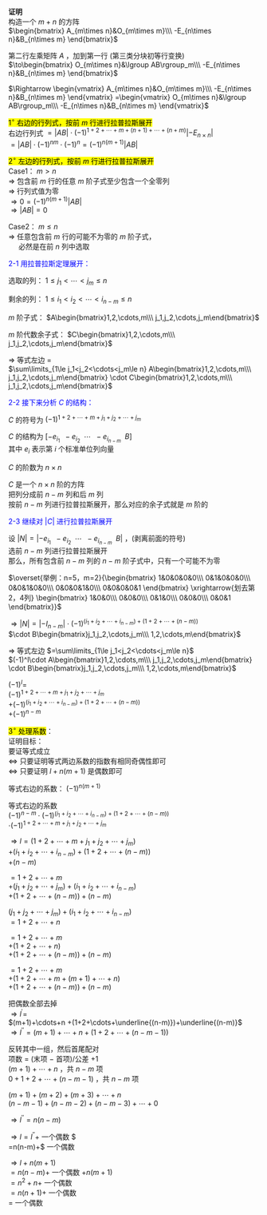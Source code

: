 **证明**  
构造一个 $m+n$ 的方阵  
 $\begin{bmatrix}  
A_{m\times n}&O_{m\times m}\\\   
-E_{n\times n}&B_{n\times m}  
\end{bmatrix}$   
  
第二行左乘矩阵 $A$ ，加到第一行 (第三类分块初等行变换)  
 $\to\begin{bmatrix}  
O_{m\times n}&\lgroup AB\rgroup_m\\\   
-E_{n\times n}&B_{n\times m}  
\end{bmatrix}$   
  
 $\Rightarrow  
\begin{vmatrix}  
A_{m\times n}&O_{m\times m}\\\   
-E_{n\times n}&B_{n\times m}  
\end{vmatrix}  
=\begin{vmatrix}  
O_{m\times n}&\lgroup AB\rgroup_m\\\   
-E_{n\times n}&B_{n\times m}  
\end{vmatrix}$   
  
<mark> $1^\circ$  右边的行列式，按前 $m$ 行进行拉普拉斯展开</mark>  
右边行列式 $=|AB|\cdot(-1)^{1+2+\cdots+m+(n+1)+\cdots+(n+m)}|-E_{n\times n}|$   
 $=|AB|\cdot(-1)^{nm}\cdot(-1)^n  
=(-1)^{n(m+1)}|AB|$   
  
<mark> $2^\circ$  左边的行列式，按前 $m$ 行进行拉普拉斯展开</mark>  
Case1：  $m>n$   
 $\Rightarrow$ 包含前 $m$ 行的任意 $m$ 阶子式至少包含一个全零列  
 $\Rightarrow$ 行列式值为零  
 $\Rightarrow0=(-1)^{n(m+1)}|AB|$   
 $\Rightarrow|AB|=0$   
  
Case2：  $m\leq n$   
 $\Rightarrow$ 任意包含前 $m$ 行的可能不为零的 $m$ 阶子式，  
 $\quad$ 必然是在前 $n$ 列中选取  
  
<font color=blue>2-1 用拉普拉斯定理展开：</font>  
  
选取的列： $1\le j_1<\cdots<j_m\le n$   
  
剩余的列： $1\le i_1<i_2<\cdots<i_{n-m}\le n$   
  
 $m$ 阶子式： $A\begin{bmatrix}1,2,\cdots,m\\\ j_1,j_2,\cdots,j_m\end{bmatrix}$   
  
 $m$ 阶代数余子式： $C\begin{bmatrix}1,2,\cdots,m\\\ j_1,j_2,\cdots,j_m\end{bmatrix}$   
  
 $\Rightarrow$ 等式左边 $=$   
 $\sum\limits_{1\le j_1<j_2<\cdots<j_m\le n}  
A\begin{bmatrix}1,2,\cdots,m\\\ j_1,j_2,\cdots,j_m\end{bmatrix}  
\cdot C\begin{bmatrix}1,2,\cdots,m\\\ j_1,j_2,\cdots,j_m\end{bmatrix}$   
  
<font color=blue>2-2 接下来分析 $C$ 的结构：</font>  
  
 $C$ 的符号为 $(-1)^{1+2+\cdots+m+j_1+j_2  
+\cdots+j_m}$   
  
 $C$ 的结构为 $[-e_{i_1}\enspace -e_{i_2}\enspace  
\cdots\enspace -e_{i_{n-m}}\enspace B]$   
其中 $e_i$ 表示第 $i$ 个标准单位列向量  
  
 $C$ 的阶数为 $n\times n$   
  
 $C$ 是一个 $n\times n$ 阶的方阵  
把列分成前 $n-m$ 列和后 $m$ 列  
按前 $n-m$ 列进行拉普拉斯展开，那么对应的余子式就是 $m$ 阶的  
  
<font color=blue>2-3 继续对 $|C|$ 进行拉普拉斯展开</font>  
  
设 $|N|=|-e_{i_1}\enspace -e_{i_2}\enspace  
\cdots\enspace -e_{i_{n-m}}\enspace B|$ ，(剥离前面的符号)  
选前 $n-m$ 列进行拉普拉斯展开  
那么，所有包含前 $n-m$ 列的 $n-m$ 阶子式中，只有一个可能不为零  
  
 $\overset{举例：n=5，m=2}{\begin{bmatrix}  
1&0&0&0&0\\\   
0&1&0&0&0\\\   
0&0&1&0&0\\\   
0&0&0&1&0\\\   
0&0&0&0&1  
\end{bmatrix}  
\xrightarrow{划去第2，4列}  
\begin{bmatrix}  
1&0&0\\\   
0&0&0\\\   
0&1&0\\\   
0&0&0\\\   
0&0&1  
\end{bmatrix}}$   
  
 $\Rightarrow|N|=|-I_{n-m}|\cdot (-1)^{(i_1+i_2+\cdots+i_{n-m})+(1+2+\cdots+(n-m))}$   
 $\cdot B\begin{bmatrix}j_1,j_2,\cdots,j_m\\\ 1,2,\cdots,m\end{bmatrix}$   
  
 $\Rightarrow$ 等式左边 $=\sum\limits_{1\le j_1<j_2<\cdots<j_m\le n}$   
 $(-1)^l\cdot   
A\begin{bmatrix}1,2,\cdots,m\\\ j_1,j_2,\cdots,j_m\end{bmatrix}  
\cdot B\begin{bmatrix}j_1,j_2,\cdots,j_m\\\ 1,2,\cdots,m\end{bmatrix}$   
  
 $(-1)^l=$   
 $(-1)^{1+2+\cdots+m+j_1+j_2+\cdots+j_m}$   
 $+(-1)^{(i_1+i_2+\cdots+i_{n-m})+(1+2+\cdots  
+(n-m))}$   
 $+(-1)^{n-m}$   
  
<mark> $3^\circ$ 处理系数</mark>：  
证明目标：  
要证等式成立  
 $\Leftrightarrow$ 只要证明等式两边系数的指数有相同奇偶性即可  
 $\Leftrightarrow$ 只要证明 $l+n(m+1)$ 是偶数即可  
  
等式右边的系数： $(-1)^{n(m+1)}$   
  
等式右边的系数  
 $(-1)^{n-m}\cdot  
(-1)^{(i_1+i_2+\cdots+i_{n-m})+(1+2+\cdots+(n-m))}$   
 $\cdot(-1)^{1+2+\cdots+m+j_1+j_2+\cdots+j_m}$   
  
 $\Rightarrow l=(1+2+\cdots+m+j_1+j_2+\cdots+j_m)$   
 $+(i_1+i_2+\cdots+i_{n-m})+(1+2+\cdots+(n-m))$   
 $+(n-m)$   
  
 $=1+2+\cdots+m$   
 $+(j_1+j_2+\cdots+j_m)+(i_1+i_2+\cdots+i_{n-m})$   
 $+(1+2+\cdots+(n-m))+(n-m)$   
  
 $(j_1+j_2+\cdots+j_m)+(i_1+i_2+\cdots+i_{n-m})$   
 $=1+2+\cdots+n$   
  
 $=1+2+\cdots+m$   
 $+(1+2+\cdots+n)$   
 $+(1+2+\cdots+(n-m))+(n-m)$   
  
 $=1+2+\cdots+m$   
 $+(1+2+\cdots+m+(m+1)+\cdots+n)$   
 $+(1+2+\cdots+(n-m))+(n-m)$   
  
把偶数全部去掉  
 $\Rightarrow l^\prime=$   
 $(m+1)+\cdots+n  
+(1+2+\cdots+\underline{(n-m)})+\underline{(n-m)}$   
 $\Rightarrow l^{\prime\prime}=(m+1)+\cdots+n  
+(1+2+\cdots+(n-m-1))$   
  
反转其中一组，然后首尾配对  
项数 $=$ (末项 $-$ 首项)/公差 $+1$   
 $(m+1)+\cdots+n$ ，共 $n-m$ 项  
 $0+1+2+\cdots+(n-m-1)$ ，共 $n-m$ 项  
  
 $(m+1)+(m+2)+(m+3)+\cdots+n$   
 $(n-m-1)+(n-m-2)+(n-m-3)+\cdots+0$   
  
 $\Rightarrow l^{\prime\prime}=n(n-m)$   
  
 $\Rightarrow l=l^{\prime\prime}+$ 一个偶数 $  
=n(n-m)+$ 一个偶数  
  
 $\Rightarrow l+n(m+1)$   
 $=n(n-m)+$ 一个偶数 $+n(m+1)$   
 $=n^2+n+$ 一个偶数  
 $=n(n+1)+$ 一个偶数  
 $=$ 一个偶数  
